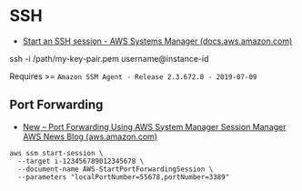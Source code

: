 # SSH

- [Start an SSH session - AWS Systems Manager (docs.aws.amazon.com)](https://docs.aws.amazon.com/systems-manager/latest/userguide/session-manager-working-with-install-plugin.html#sessions-start-cli)

ssh -i /path/my-key-pair.pem username@instance-id


Requires >= `Amazon SSM Agent - Release 2.3.672.0 - 2019-07-09`

## Port Forwarding


- [New – Port Forwarding Using AWS System Manager Session Manager  AWS News Blog (aws.amazon.com)](https://aws.amazon.com/blogs/aws/new-port-forwarding-using-aws-system-manager-sessions-manager/)

```console
aws ssm start-session \
  --target i-123456789012345678 \
  --document-name AWS-StartPortForwardingSession \
  --parameters "localPortNumber=55678,portNumber=3389"
```